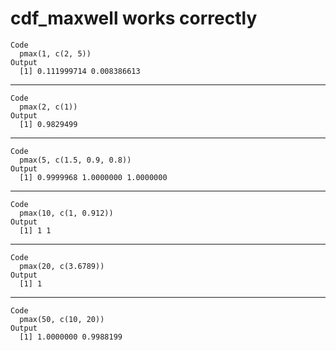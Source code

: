 # cdf_maxwell works correctly

    Code
      pmax(1, c(2, 5))
    Output
      [1] 0.111999714 0.008386613

---

    Code
      pmax(2, c(1))
    Output
      [1] 0.9829499

---

    Code
      pmax(5, c(1.5, 0.9, 0.8))
    Output
      [1] 0.9999968 1.0000000 1.0000000

---

    Code
      pmax(10, c(1, 0.912))
    Output
      [1] 1 1

---

    Code
      pmax(20, c(3.6789))
    Output
      [1] 1

---

    Code
      pmax(50, c(10, 20))
    Output
      [1] 1.0000000 0.9988199

